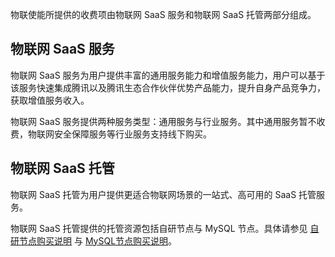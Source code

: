 物联使能所提供的收费项由物联网 SaaS 服务和物联网 SaaS 托管两部分组成。

## 物联网 SaaS 服务

物联网 SaaS 服务为用户提供丰富的通用服务能力和增值服务能力，用户可以基于该服务快速集成腾讯以及腾讯生态合作伙伴优势产品能力，提升自身产品竞争力，获取增值服务收入。

物联网 SaaS 服务提供两种服务类型：通用服务与行业服务。其中通用服务暂不收费，物联网安全保障服务等行业服务支持线下购买。

## 物联网 SaaS 托管

物联网 SaaS 托管为用户提供更适合物联网场景的一站式、高可用的 SaaS 托管服务。

物联网 SaaS 托管提供的托管资源包括自研节点与 MySQL 节点。具体请参见 [自研节点购买说明](https://cloud.tencent.com/document/product/****) 与 [MySQL节点购买说明](https://cloud.tencent.com/document/product/****)。

